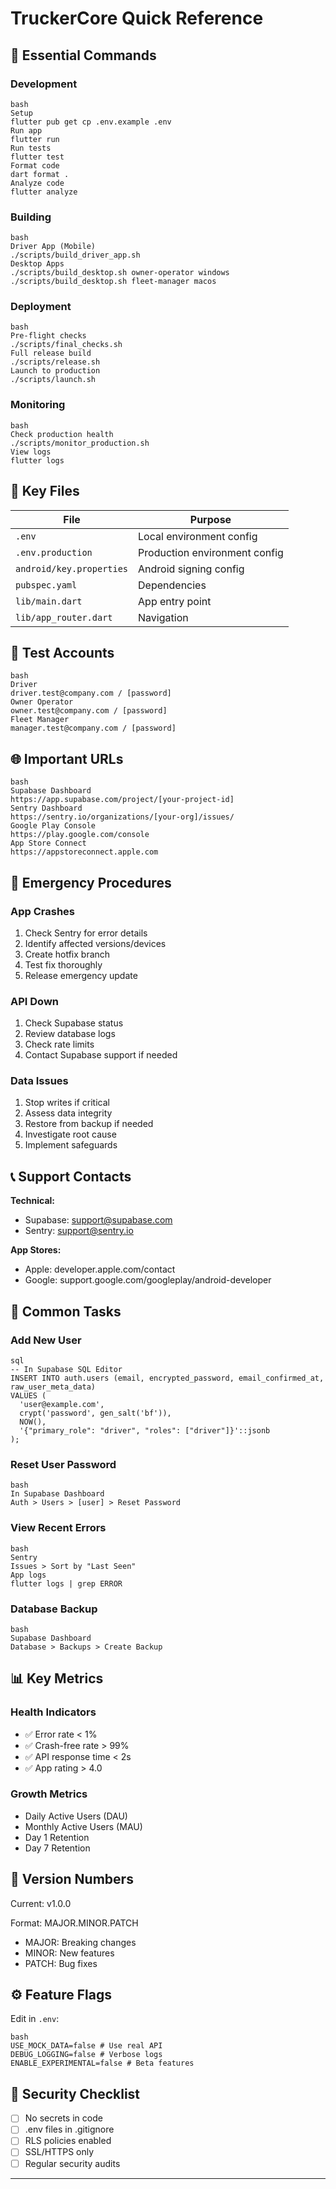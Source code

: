 # TruckerCore Quick Reference

## 🔧 Essential Commands

### Development
```
bash
Setup
flutter pub get cp .env.example .env
Run app
flutter run
Run tests
flutter test
Format code
dart format .
Analyze code
flutter analyze
``` 

### Building
```
bash
Driver App (Mobile)
./scripts/build_driver_app.sh
Desktop Apps
./scripts/build_desktop.sh owner-operator windows ./scripts/build_desktop.sh fleet-manager macos
``` 

### Deployment
```
bash
Pre-flight checks
./scripts/final_checks.sh
Full release build
./scripts/release.sh
Launch to production
./scripts/launch.sh
``` 

### Monitoring
```
bash
Check production health
./scripts/monitor_production.sh
View logs
flutter logs
``` 

## 🔑 Key Files

| File | Purpose |
|------|---------|
| `.env` | Local environment config |
| `.env.production` | Production environment config |
| `android/key.properties` | Android signing config |
| `pubspec.yaml` | Dependencies |
| `lib/main.dart` | App entry point |
| `lib/app_router.dart` | Navigation |

## 📱 Test Accounts
```
bash
Driver
driver.test@company.com / [password]
Owner Operator
owner.test@company.com / [password]
Fleet Manager
manager.test@company.com / [password]
``` 

## 🌐 Important URLs
```
bash
Supabase Dashboard
https://app.supabase.com/project/[your-project-id]
Sentry Dashboard
https://sentry.io/organizations/[your-org]/issues/
Google Play Console
https://play.google.com/console
App Store Connect
https://appstoreconnect.apple.com
``` 

## 🚨 Emergency Procedures

### App Crashes
1. Check Sentry for error details
2. Identify affected versions/devices
3. Create hotfix branch
4. Test fix thoroughly
5. Release emergency update

### API Down
1. Check Supabase status
2. Review database logs
3. Check rate limits
4. Contact Supabase support if needed

### Data Issues
1. Stop writes if critical
2. Assess data integrity
3. Restore from backup if needed
4. Investigate root cause
5. Implement safeguards

## 📞 Support Contacts

**Technical:**
- Supabase: support@supabase.com
- Sentry: support@sentry.io

**App Stores:**
- Apple: developer.apple.com/contact
- Google: support.google.com/googleplay/android-developer

## 🔄 Common Tasks

### Add New User
```
sql
-- In Supabase SQL Editor
INSERT INTO auth.users (email, encrypted_password, email_confirmed_at, raw_user_meta_data)
VALUES (
  'user@example.com',
  crypt('password', gen_salt('bf')),
  NOW(),
  '{"primary_role": "driver", "roles": ["driver"]}'::jsonb
);
``` 

### Reset User Password
```
bash
In Supabase Dashboard
Auth > Users > [user] > Reset Password
``` 

### View Recent Errors
```
bash
Sentry
Issues > Sort by "Last Seen"
App logs
flutter logs | grep ERROR
``` 

### Database Backup
```
bash
Supabase Dashboard
Database > Backups > Create Backup
``` 

## 📊 Key Metrics

### Health Indicators
- ✅ Error rate < 1%
- ✅ Crash-free rate > 99%
- ✅ API response time < 2s
- ✅ App rating > 4.0

### Growth Metrics
- Daily Active Users (DAU)
- Monthly Active Users (MAU)
- Day 1 Retention
- Day 7 Retention

## 🎯 Version Numbers

Current: v1.0.0

Format: MAJOR.MINOR.PATCH
- MAJOR: Breaking changes
- MINOR: New features
- PATCH: Bug fixes

## ⚙️ Feature Flags

Edit in `.env`:
```
bash
USE_MOCK_DATA=false # Use real API
DEBUG_LOGGING=false # Verbose logs
ENABLE_EXPERIMENTAL=false # Beta features
``` 

## 🔐 Security Checklist

- [ ] No secrets in code
- [ ] .env files in .gitignore
- [ ] RLS policies enabled
- [ ] SSL/HTTPS only
- [ ] Regular security audits

---

